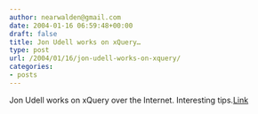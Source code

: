 ```yaml
---
author: nearwalden@gmail.com
date: 2004-01-16 06:59:48+00:00
draft: false
title: Jon Udell works on xQuery…
type: post
url: /2004/01/16/jon-udell-works-on-xquery/
categories:
- posts
---
```


Jon Udell works on xQuery over the Internet.  Interesting tips.[Link](//weblog.infoworld.com/udell/2004/01/12.html#a884')



